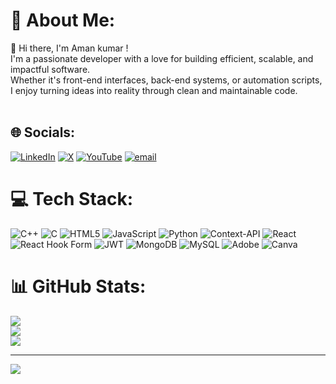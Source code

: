 # 💫 About Me:
👋 Hi there, I'm Aman kumar !<br>I'm a passionate developer with a love for building efficient, scalable, and impactful software.<br> Whether it's front-end interfaces, back-end systems, or automation scripts, <br>I enjoy turning ideas into reality through clean and maintainable code.<br><br>


## 🌐 Socials:
[![LinkedIn](https://img.shields.io/badge/LinkedIn-%230077B5.svg?logo=linkedin&logoColor=white)](https://linkedin.com/in/https://www.linkedin.com/in/aman-kumar-3b307a224/) [![X](https://img.shields.io/badge/X-black.svg?logo=X&logoColor=white)](https://x.com/https://x.com/aman3gkumar?s=11) [![YouTube](https://img.shields.io/badge/YouTube-%23FF0000.svg?logo=YouTube&logoColor=white)](https://youtube.com/@https://www.youtube.com/@amanvlogs3771) [![email](https://img.shields.io/badge/Email-D14836?logo=gmail&logoColor=white)](mailto:aman3gkumar@gamil.com) 

# 💻 Tech Stack:
![C++](https://img.shields.io/badge/c++-%2300599C.svg?style=for-the-badge&logo=c%2B%2B&logoColor=white) ![C](https://img.shields.io/badge/c-%2300599C.svg?style=for-the-badge&logo=c&logoColor=white) ![HTML5](https://img.shields.io/badge/html5-%23E34F26.svg?style=for-the-badge&logo=html5&logoColor=white) ![JavaScript](https://img.shields.io/badge/javascript-%23323330.svg?style=for-the-badge&logo=javascript&logoColor=%23F7DF1E) ![Python](https://img.shields.io/badge/python-3670A0?style=for-the-badge&logo=python&logoColor=ffdd54) ![Context-API](https://img.shields.io/badge/Context--Api-000000?style=for-the-badge&logo=react) ![React](https://img.shields.io/badge/react-%2320232a.svg?style=for-the-badge&logo=react&logoColor=%2361DAFB) ![React Hook Form](https://img.shields.io/badge/React%20Hook%20Form-%23EC5990.svg?style=for-the-badge&logo=reacthookform&logoColor=white) ![JWT](https://img.shields.io/badge/JWT-black?style=for-the-badge&logo=JSON%20web%20tokens) ![MongoDB](https://img.shields.io/badge/MongoDB-%234ea94b.svg?style=for-the-badge&logo=mongodb&logoColor=white) ![MySQL](https://img.shields.io/badge/mysql-4479A1.svg?style=for-the-badge&logo=mysql&logoColor=white) ![Adobe](https://img.shields.io/badge/adobe-%23FF0000.svg?style=for-the-badge&logo=adobe&logoColor=white) ![Canva](https://img.shields.io/badge/Canva-%2300C4CC.svg?style=for-the-badge&logo=Canva&logoColor=white)
# 📊 GitHub Stats:
![](https://github-readme-stats.vercel.app/api?username=Amankumar1811&theme=dark&hide_border=false&include_all_commits=false&count_private=false)<br/>
![](https://nirzak-streak-stats.vercel.app/?user=Amankumar1811&theme=dark&hide_border=false)<br/>
![](https://github-readme-stats.vercel.app/api/top-langs/?username=Amankumar1811&theme=dark&hide_border=false&include_all_commits=false&count_private=false&layout=compact)

---
[![](https://visitcount.itsvg.in/api?id=Amankumar1811&icon=0&color=0)](https://visitcount.itsvg.in)

<!-- Proudly created with GPRM ( https://gprm.itsvg.in ) -->
